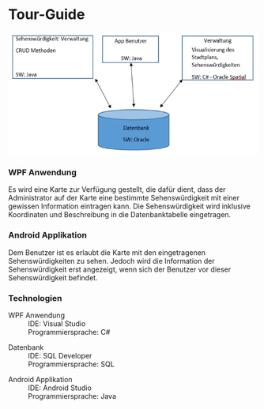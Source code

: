 # Tour-Guide
![Alt text](./modell.png?raw=true "Optional Title")
### WPF Anwendung
Es wird eine Karte zur Verfügung gestellt, die dafür dient, dass der Administrator auf der Karte eine bestimmte Sehenswürdigkeit mit einer gewissen Information eintragen kann. Die Sehenswürdigkeit wird inklusive Koordinaten und Beschreibung in die Datenbanktabelle eingetragen. 
### Android Applikation
Dem Benutzer ist es erlaubt die Karte mit den eingetragenen Sehenswürdigkeiten zu sehen. Jedoch wird die Information der Sehenswürdigkeit erst angezeigt, wenn sich der Benutzer vor dieser Sehenswürdigkeit befindet. 
### Technologien
<dl>
  <dt>WPF Anwendung </dt>
  <dd>IDE: Visual Studio </dd>
  <dd>Programmiersprache: C#  </dd>
</dl>
<dl>
  <dt>Datenbank</dt>
  <dd>IDE: SQL Developer</dd>
  <dd>Programmiersprache: SQL </dd>
</dl>
<dl>
  <dt>Android Applikation </dt>
  <dd>IDE: Android Studio </dd>
  <dd>Programmiersprache: Java  </dd>
</dl>





